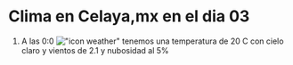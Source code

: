 # Clima en Celaya,mx en el dia 03

1. A las 0:0 !["icon weather"](http://openweathermap.org/img/w/01n.png) tenemos una temperatura de 20 C con cielo claro y  vientos de 2.1 y nubosidad al 5%
